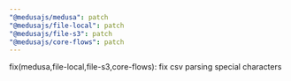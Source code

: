 ```yaml
---
"@medusajs/medusa": patch
"@medusajs/file-local": patch
"@medusajs/file-s3": patch
"@medusajs/core-flows": patch
---
```


fix(medusa,file-local,file-s3,core-flows): fix csv parsing special characters
